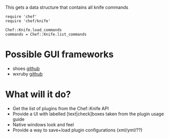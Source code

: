 This gets a data structure that contains all knife commands
```
require 'chef'
require 'chef/knife'

Chef::Knife.load_commands
commands = Chef::Knife.list_commands
```

# Possible GUI frameworks

- shoes [github](https://github.com/shoes/shoes4)
- wxruby [github](https://github.com/sfeu/wxruby)

# What will it do?

- Get the list of plugins from the Chef::Knife API
- Provide a UI with labelled [text|check]boxes taken from the plugin usage guide
- Native windows look and feel
- Provide a way to save+load plugin configurations (xml/yml/??)



